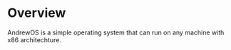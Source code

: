 # Overview
AndrewOS is a simple operating system that can run on any machine with x86 architechture.
